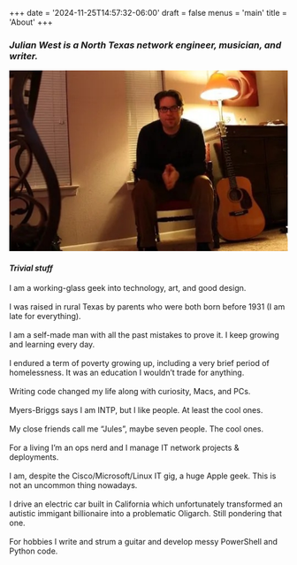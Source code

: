 +++
date = '2024-11-25T14:57:32-06:00'
draft = false
menus = 'main'
title = 'About'
+++

### _Julian West is a North Texas network engineer, musician, and writer._

![Alt text](julian-about.jpeg)

#### _Trivial stuff_


I am a working-glass geek into technology, art, and good design.<br />  
I was raised in rural Texas by parents who were both born before 1931 (I am late for everything).<br />   
I am a self-made man with all the past mistakes to prove it. I keep growing and learning every day.<br />   
I endured a term of poverty growing up, including a very brief period of homelessness. It was an education I wouldn’t trade for anything.<br />     
Writing code changed my life along with curiosity, Macs, and PCs.<br />   
Myers-Briggs says I am INTP, but I like people. At least the cool ones.<br />   
My close friends call me “Jules”, maybe seven people. The cool ones.<br />   
For a living I’m an ops nerd and I manage IT network projects & deployments.<br />   
I am, despite the Cisco/Microsoft/Linux IT gig, a huge Apple geek. This is not an uncommon thing nowadays.<br />   
I drive an electric car built in California which unfortunately transformed an autistic immigant billionaire into a problematic Oligarch. Still pondering that one.<br />   
For hobbies I write and strum a guitar and develop messy PowerShell and Python code.